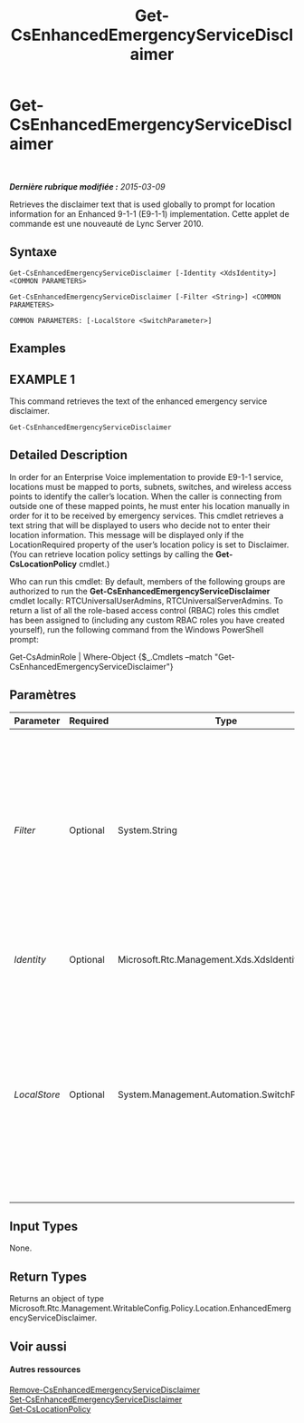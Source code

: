 ﻿---
title: Get-CsEnhancedEmergencyServiceDisclaimer
TOCTitle: Get-CsEnhancedEmergencyServiceDisclaimer
ms:assetid: b5e3a01e-4056-47a0-9c3c-efdf55a08f69
ms:mtpsurl: https://technet.microsoft.com/fr-fr/library/Gg412877(v=OCS.15)
ms:contentKeyID: 49298602
ms.date: 05/20/2016
mtps_version: v=OCS.15
ms.translationtype: HT
---

# Get-CsEnhancedEmergencyServiceDisclaimer

 

_**Dernière rubrique modifiée :** 2015-03-09_

Retrieves the disclaimer text that is used globally to prompt for location information for an Enhanced 9-1-1 (E9-1-1) implementation. Cette applet de commande est une nouveauté de Lync Server 2010.

## Syntaxe

    Get-CsEnhancedEmergencyServiceDisclaimer [-Identity <XdsIdentity>] <COMMON PARAMETERS>

    Get-CsEnhancedEmergencyServiceDisclaimer [-Filter <String>] <COMMON PARAMETERS>

    COMMON PARAMETERS: [-LocalStore <SwitchParameter>]

## Examples

## EXAMPLE 1

This command retrieves the text of the enhanced emergency service disclaimer.

    Get-CsEnhancedEmergencyServiceDisclaimer

## Detailed Description

In order for an Enterprise Voice implementation to provide E9-1-1 service, locations must be mapped to ports, subnets, switches, and wireless access points to identify the caller’s location. When the caller is connecting from outside one of these mapped points, he must enter his location manually in order for it to be received by emergency services. This cmdlet retrieves a text string that will be displayed to users who decide not to enter their location information. This message will be displayed only if the LocationRequired property of the user’s location policy is set to Disclaimer. (You can retrieve location policy settings by calling the **Get-CsLocationPolicy** cmdlet.)

Who can run this cmdlet: By default, members of the following groups are authorized to run the **Get-CsEnhancedEmergencyServiceDisclaimer** cmdlet locally: RTCUniversalUserAdmins, RTCUniversalServerAdmins. To return a list of all the role-based access control (RBAC) roles this cmdlet has been assigned to (including any custom RBAC roles you have created yourself), run the following command from the Windows PowerShell prompt:

Get-CsAdminRole | Where-Object {$\_.Cmdlets –match "Get-CsEnhancedEmergencyServiceDisclaimer"}

## Paramètres


<table>
<colgroup>
<col style="width: 25%" />
<col style="width: 25%" />
<col style="width: 25%" />
<col style="width: 25%" />
</colgroup>
<thead>
<tr class="header">
<th>Parameter</th>
<th>Required</th>
<th>Type</th>
<th>Description</th>
</tr>
</thead>
<tbody>
<tr class="odd">
<td><p><em>Filter</em></p></td>
<td><p>Optional</p></td>
<td><p>System.String</p></td>
<td><p>This parameter allows for wildcard searches of the Identity. However, since the only valid value for Identity is Global, this parameter is not useful for this cmdlet.</p></td>
</tr>
<tr class="even">
<td><p><em>Identity</em></p></td>
<td><p>Optional</p></td>
<td><p>Microsoft.Rtc.Management.Xds.XdsIdentity</p></td>
<td><p>This will always be Global.</p></td>
</tr>
<tr class="odd">
<td><p><em>LocalStore</em></p></td>
<td><p>Optional</p></td>
<td><p>System.Management.Automation.SwitchParameter</p></td>
<td><p>Retrieves the disclaimer information from the local replica of the magasin central de gestion, rather than the magasin central de gestion itself.</p></td>
</tr>
</tbody>
</table>


## Input Types

None.

## Return Types

Returns an object of type Microsoft.Rtc.Management.WritableConfig.Policy.Location.EnhancedEmergencyServiceDisclaimer.

## Voir aussi

#### Autres ressources

[Remove-CsEnhancedEmergencyServiceDisclaimer](remove-csenhancedemergencyservicedisclaimer.md)  
[Set-CsEnhancedEmergencyServiceDisclaimer](set-csenhancedemergencyservicedisclaimer.md)  
[Get-CsLocationPolicy](get-cslocationpolicy.md)

